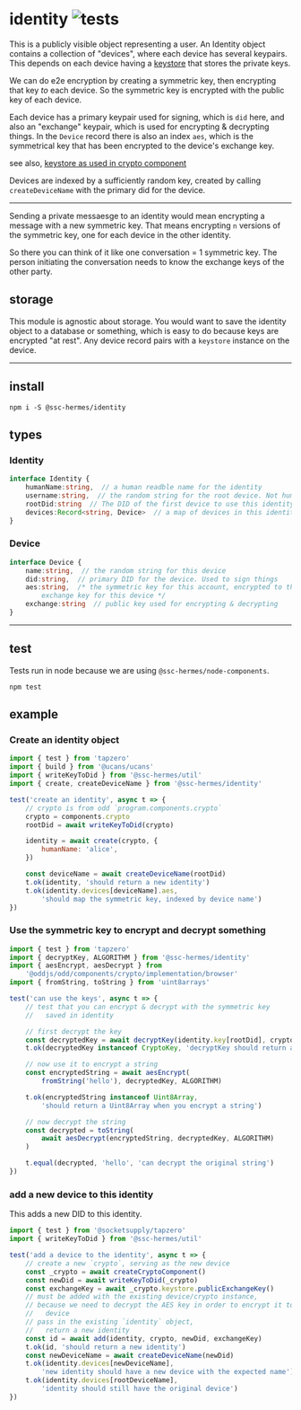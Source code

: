 # identity ![tests](https://github.com/ssc-hermes/identity/actions/workflows/nodejs.yml/badge.svg)

This is a publicly visible object representing a user. An Identity object contains a collection of "devices", where each device has several keypairs. This depends on each device having a [keystore](https://github.com/fission-codes/keystore-idb) that stores the private keys.

We can do e2e encryption by creating a symmetric key, then encrypting that key *to* each device. So the symmetric key is encrypted with the public key of each device.

Each device has a primary keypair used for signing, which is `did` here, and also an "exchange" keypair, which is used for encrypting & decrypting things. In the `Device` record there is also an index `aes`, which is the symmetrical key that has been encrypted to the device's exchange key.

see also, [keystore as used in crypto component](https://github.com/oddsdk/ts-odd/blob/main/src/components/crypto/implementation/browser.ts#L8) 

Devices are indexed by a sufficiently random key, created by calling `createDeviceName` with the primary did for the device.

------------------------

Sending a private messaesge to an identity would mean encrypting a message with a new symmetric key. That means encrypting `n` versions of the symmetric key, one for each device in the other identity.

So there you can think of it like one conversation = 1 symmetric key. The person initiating the conversation needs to know the exchange keys of the other party.

## storage
This module is agnostic about storage. You would want to save the identity object to a database or something, which is easy to do because keys are encrypted "at rest". Any device record pairs with a `keystore` instance on the device.

---------------------------

## install
```
npm i -S @ssc-hermes/identity
```

## types

### Identity
```ts
interface Identity {
    humanName:string,  // a human readble name for the identity
    username:string,  // the random string for the root device. Not human-readable
    rootDid:string  // The DID of the first device to use this identity
    devices:Record<string, Device>  // a map of devices in this identity
}
```

### Device
```ts
interface Device {
    name:string,  // the random string for this device
    did:string,  // primary DID for the device. Used to sign things
    aes:string,  /* the symmetric key for this account, encrypted to the
        exchange key for this device */
    exchange:string  // public key used for encrypting & decrypting
}
```

-------

## test
Tests run in node because we are using `@ssc-hermes/node-components`.

```
npm test
```

## example

### Create an identity object
```js
import { test } from 'tapzero'
import { build } from '@ucans/ucans'
import { writeKeyToDid } from '@ssc-hermes/util'
import { create, createDeviceName } from '@ssc-hermes/identity'

test('create an identity', async t => {
    // crypto is from odd `program.components.crypto`
    crypto = components.crypto
    rootDid = await writeKeyToDid(crypto)

    identity = await create(crypto, {
        humanName: 'alice',
    })

    const deviceName = await createDeviceName(rootDid)
    t.ok(identity, 'should return a new identity')
    t.ok(identity.devices[deviceName].aes,
        'should map the symmetric key, indexed by device name')
})
```

### Use the symmetric key to encrypt and decrypt something

```js
import { test } from 'tapzero'
import { decryptKey, ALGORITHM } from '@ssc-hermes/identity'
import { aesEncrypt, aesDecrypt } from
    '@oddjs/odd/components/crypto/implementation/browser'
import { fromString, toString } from 'uint8arrays'

test('can use the keys', async t => {
    // test that you can encrypt & decrypt with the symmetric key
    //   saved in identity

    // first decrypt the key
    const decryptedKey = await decryptKey(identity.key[rootDid], crypto)
    t.ok(decryptedKey instanceof CryptoKey, 'decryptKey should return a CryptoKey')

    // now use it to encrypt a string
    const encryptedString = await aesEncrypt(
        fromString('hello'), decryptedKey, ALGORITHM)

    t.ok(encryptedString instanceof Uint8Array,
        'should return a Uint8Array when you encrypt a string')

    // now decrypt the string
    const decrypted = toString(
        await aesDecrypt(encryptedString, decryptedKey, ALGORITHM)
    )

    t.equal(decrypted, 'hello', 'can decrypt the original string')
})
```

### add a new device to this identity
This adds a new DID to this identity.

```ts
import { test } from '@socketsupply/tapzero'
import { writeKeyToDid } from '@ssc-hermes/util'

test('add a device to the identity', async t => {
    // create a new `crypto`, serving as the new device
    const _crypto = await createCryptoComponent()
    const newDid = await writeKeyToDid(_crypto)
    const exchangeKey = await _crypto.keystore.publicExchangeKey()
    // must be added with the existing device/crypto instance,
    // because we need to decrypt the AES key in order to encrypt it to the new
    //   device
    // pass in the existing `identity` object,
    //   return a new identity
    const id = await add(identity, crypto, newDid, exchangeKey)
    t.ok(id, 'should return a new identity')
    const newDeviceName = await createDeviceName(newDid)
    t.ok(identity.devices[newDeviceName],
        'new identity should have a new device with the expected name')
    t.ok(identity.devices[rootDeviceName],
        'identity should still have the original device')
})
```
